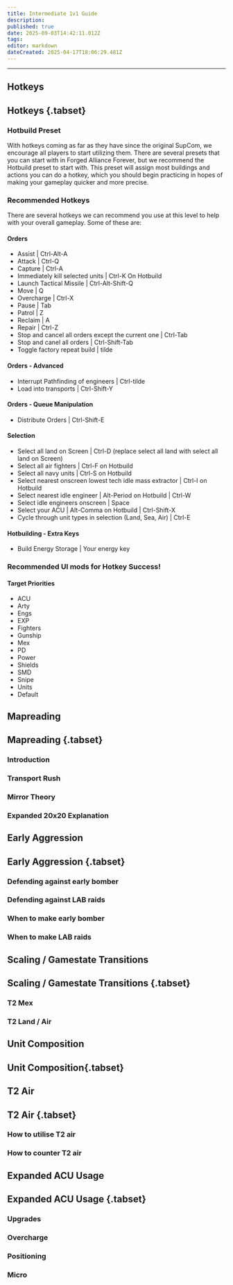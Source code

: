 ```yaml
---
title: Intermediate 1v1 Guide
description: 
published: true
date: 2025-09-03T14:42:11.012Z
tags: 
editor: markdown
dateCreated: 2025-04-17T18:06:29.481Z
---
```



---
## Hotkeys
## Hotkeys {.tabset}
### Hotbuild Preset
With hotkeys coming as far as they have since the original SupCom, we encourage all players to start utilizing them. There are several presets that you can start with in Forged Alliance Forever, but we recommend the Hotbuild preset to start with. This preset will assign most buildings and actions you can do a hotkey, which you should begin practicing in hopes of making your gameplay quicker and more precise.  

### Recommended Hotkeys
There are several hotkeys we can recommend you use at this level to help with your overall gameplay. Some of these are:

#### Orders
- Assist | Ctrl-Alt-A
- Attack | Ctrl-Q
- Capture | Ctrl-A
- Immediately kill selected units | Ctrl-K On Hotbuild
- Launch Tactical Missile | Ctrl-Alt-Shift-Q
- Move | Q 
- Overcharge | Ctrl-X
- Pause | Tab
- Patrol | Z
- Reclaim | A
- Repair | Ctrl-Z
- Stop and cancel all orders except the current one | Ctrl-Tab
- Stop and canel all orders | Ctrl-Shift-Tab
- Toggle factory repeat build | tilde

#### Orders - Advanced
- Interrupt Pathfinding of engineers | Ctrl-tilde
- Load into transports | Ctrl-Shift-Y
#### Orders - Queue Manipulation
- Distribute Orders | Ctrl-Shift-E
#### Selection
- Select all land on Screen | Ctrl-D (replace select all land with select all land on Screen)
- Select all air fighters | Ctrl-F on Hotbuild
- Select all navy units | Ctrl-S on Hotbuild 
- Select nearest onscreen lowest tech idle mass extractor | Ctrl-I on Hotbuild
- Select nearest idle engineer | Alt-Period on Hotbuild | Ctrl-W
- Select idle engineers onscreen | Space
- Select your ACU | Alt-Comma on Hotbuild | Ctrl-Shift-X
- Cycle through unit types in selection (Land, Sea, Air) | Ctrl-E
#### Hotbuilding - Extra Keys
- Build Energy Storage | Your energy key 

### Recommended UI mods for Hotkey Success!
#### Target Priorities 
- ACU
- Arty
- Engs
- EXP
- Fighters 
- Gunship 
- Mex
- PD
- Power
- Shields
- SMD
- Snipe
- Units 
- Default

## Mapreading
## Mapreading {.tabset}
### Introduction 
### Transport Rush
### Mirror Theory 
### Expanded 20x20 Explanation

## Early Aggression
## Early Aggression {.tabset}
### Defending against early bomber 
### Defending against LAB raids
### When to make early bomber
### When to make LAB raids

## Scaling / Gamestate Transitions
## Scaling / Gamestate Transitions {.tabset}
### T2 Mex
### T2 Land / Air

## Unit Composition
## Unit Composition{.tabset}
### 

## T2 Air
## T2 Air {.tabset}
### How to utilise T2 air 
### How to counter T2 air 

## Expanded ACU Usage
## Expanded ACU Usage {.tabset}
### Upgrades
### Overcharge 
### Positioning 
### Micro 